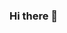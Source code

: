 ### Hi there 👋

<!--
**ahmedelazazy/ahmedelazazy** is a ✨ _special_ ✨ repository because its `README.md` (this file) appears on your GitHub profile.

Here are some ideas to get you started:

- 🔭 I’m currently using React, Vue & Express.
- 🌱 I’m currently learning TDD.
- 💬 Ask me about JavaScript, React, Vue, Express, SQL.
- 📫 How to reach me: contact@ahmedelazazy.com
-->
